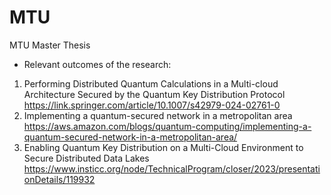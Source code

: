 # MTU
MTU Master Thesis

* Relevant outcomes of the research:

1. Performing Distributed Quantum Calculations in a Multi-cloud Architecture Secured by the Quantum Key Distribution Protocol
https://link.springer.com/article/10.1007/s42979-024-02761-0
2. Implementing a quantum-secured network in a metropolitan area
https://aws.amazon.com/blogs/quantum-computing/implementing-a-quantum-secured-network-in-a-metropolitan-area/
3. Enabling Quantum Key Distribution on a Multi-Cloud Environment to Secure Distributed Data Lakes
https://www.insticc.org/node/TechnicalProgram/closer/2023/presentationDetails/119932
